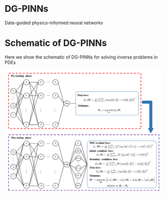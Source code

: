 # DG-PINNs
Data-guided physics-informed neural networks

# Schematic of DG-PINNs
Here we show the schematic of DG-PINNs for solving inverse problems in PDEs

<p align="center">
  <img src="DGPINN_diagram.pdf" width="512">
</p>
